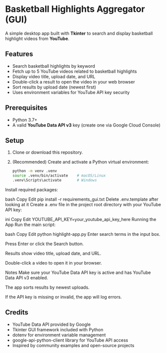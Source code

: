 # Basketball Highlights Aggregator (GUI)

A simple desktop app built with **Tkinter** to search and display basketball highlight videos from **YouTube**.

## Features

- Search basketball highlights by keyword
- Fetch up to 5 YouTube videos related to basketball highlights
- Display video title, upload date, and URL
- Double-click a result to open the video in your web browser
- Sort results by upload date (newest first)
- Uses environment variables for YouTube API key security

## Prerequisites

- Python 3.7+
- A valid **YouTube Data API v3** key (create one via Google Cloud Console)

## Setup

1. Clone or download this repository.

2. (Recommended) Create and activate a Python virtual environment:

   ```bash
   python -m venv .venv
   source .venv/bin/activate    # macOS/Linux
   .venv\Scripts\activate       # Windows
Install required packages:

bash
Copy
Edit
pip install -r requirements_gui.txt
Delete .env.template after looking at it
Create a .env file in the project root directory with your YouTube API key:

ini
Copy
Edit
YOUTUBE_API_KEY=your_youtube_api_key_here
Running the App
Run the main script:

bash
Copy
Edit
python highlight-app.py
Enter search terms in the input box.

Press Enter or click the Search button.

Results show video title, upload date, and URL.

Double-click a video to open it in your browser.

Notes
Make sure your YouTube Data API key is active and has YouTube Data API v3 enabled.

The app sorts results by newest uploads.

If the API key is missing or invalid, the app will log errors.

## Credits

- YouTube Data API provided by Google
- Tkinter GUI framework included with Python
- dotenv for environment variable management
- google-api-python-client library for YouTube API access
- Inspired by community examples and open-source projects
